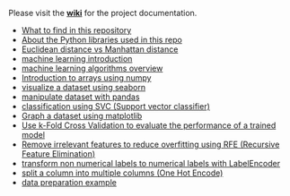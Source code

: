 Please visit the [**wiki**](https://github.com/ksator/Machine_Learning_with_Python/wiki) for the project documentation.    

- [What to find in this repository](https://github.com/ksator/Machine_Learning_with_Python/wiki/What-to-find-in-this-repository)
- [About the Python libraries used in this repo](https://github.com/ksator/Machine_Learning_with_Python/wiki/About-the-Python-libraries-used-in-this-repo)  
- [Euclidean distance vs Manhattan distance](https://github.com/ksator/Machine_Learning_with_Python/wiki/Euclidean-distance-vs-Manhattan-distance)  
- [machine learning introduction](https://github.com/ksator/Machine_Learning_with_Python/wiki/machine-learning-introduction)  
- [machine learning algorithms overview](https://github.com/ksator/Machine_Learning_with_Python/wiki/machine-learning-algorithms-overview)  
- [Introduction to arrays using numpy](https://github.com/ksator/Machine_Learning_with_Python/wiki/Introduction-to-arrays-using-numpy)  
- [visualize a dataset using seaborn](https://github.com/ksator/Machine_Learning_with_Python/wiki/visualize-a-dataset-using-seaborn)  
- [manipulate dataset with pandas](https://github.com/ksator/Machine_Learning_with_Python/wiki/manipulate-dataset-with-pandas)  
- [classification using SVC (Support vector classifier)](https://github.com/ksator/Machine_Learning_with_Python/wiki/classification-using-SVC-(Support-vector-classifier))   
- [Graph a dataset using matplotlib](https://github.com/ksator/Machine_Learning_with_Python/wiki/Graph-a-dataset-using-matplotlib)  
- [Use k-Fold Cross Validation to evaluate the performance of a trained model](https://github.com/ksator/Machine_Learning_with_Python/wiki/Use-k-Fold-Cross-Validation-to-evaluate-the-performance-of-a-trained-model)  
- [Remove irrelevant features to reduce overfitting using RFE (Recursive Feature Elimination)](https://github.com/ksator/Machine_Learning_with_Python/wiki/Remove-irrelevant-features-to-reduce-overfitting-using-RFE-(Recursive-Feature-Elimination))  
- [transform non numerical labels to numerical labels with LabelEncoder](https://github.com/ksator/Machine_Learning_with_Python/wiki/transform-non-numerical-labels-to-numerical-labels-with-LabelEncoder)      
- [split a column into multiple columns (One Hot Encode)](https://github.com/ksator/Machine_Learning_with_Python/wiki/split-a-column-into-multiple-columns-(One-Hot-Encode))  
- [data preparation example](https://github.com/ksator/Machine_Learning_with_Python/wiki/data-preparation-example)  

